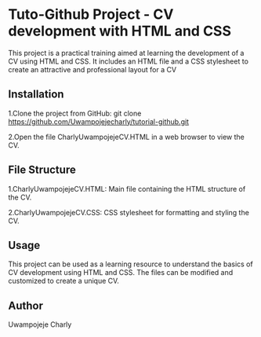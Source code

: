 # Tuto-Github Project - CV development with HTML and CSS

This project is a practical training aimed at learning the development of a CV using HTML and CSS. It includes an HTML file and a CSS stylesheet to create an attractive and professional layout for a CV

## Installation

1.Clone the project from GitHub: git clone https://github.com/Uwampojejecharly/tutorial-github.git

2.Open the file CharlyUwampojejeCV.HTML in a web browser to view the CV.

## File Structure

1.CharlyUwampojejeCV.HTML: Main file containing the HTML structure of the CV.

2.CharlyUwampojejeCV.CSS: CSS stylesheet for formatting and styling the CV.

## Usage

This project can be used as a learning resource to understand the basics of CV development using HTML and CSS. The files can be modified and customized to create a unique CV.

## Author

Uwampojeje Charly
